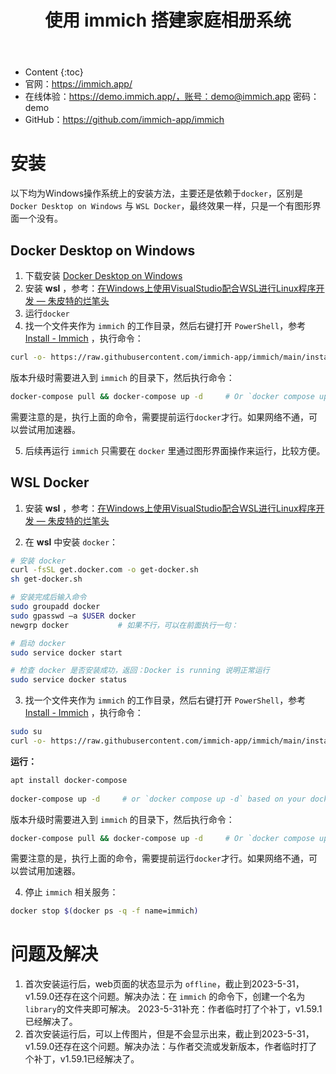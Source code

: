 ﻿---
layout:		post
category:	"soft"
title:		"使用 immich 搭建家庭相册系统"

tags:		[]
---
- Content
{:toc}
- 官网：https://immich.app/
- 在线体验：https://demo.immich.app/，账号：demo@immich.app 密码：demo 
- GitHub：https://github.com/immich-app/immich




# 安装

以下均为Windows操作系统上的安装方法，主要还是依赖于`docker`，区别是 `Docker Desktop on Windows` 与 `WSL Docker`，最终效果一样，只是一个有图形界面一个没有。



## Docker Desktop on Windows

1. 下载安装   [Docker Desktop on Windows](https://docs.docker.com/desktop/install/windows-install/) 
2. 安装 **wsl** ，参考：[在Windows上使用VisualStudio配合WSL进行Linux程序开发 — 朱皮特的烂笔头](https://zhupite.com/program/develop-linux-app-using-visualstudio-wsl-on-windows.html)
3. 运行`docker`
4. 找一个文件夹作为 `immich` 的工作目录，然后右键打开 `PowerShell`，参考 [ Install - Immich](https://immich.app/docs/install) ，执行命令：

```bash
curl -o- https://raw.githubusercontent.com/immich-app/immich/main/install.sh | bash
```

版本升级时需要进入到 `immich` 的目录下，然后执行命令：

```bash
docker-compose pull && docker-compose up -d     # Or `docker compose up -d`
```

需要注意的是，执行上面的命令，需要提前运行`docker`才行。如果网络不通，可以尝试用加速器。

5. 后续再运行 `immich` 只需要在 `docker` 里通过图形界面操作来运行，比较方便。



## WSL Docker 

1. 安装 **wsl** ，参考：[在Windows上使用VisualStudio配合WSL进行Linux程序开发 — 朱皮特的烂笔头](https://zhupite.com/program/develop-linux-app-using-visualstudio-wsl-on-windows.html)

2. 在 **wsl** 中安装 `docker`：


```bash
# 安装 docker
curl -fsSL get.docker.com -o get-docker.sh
sh get-docker.sh

# 安装完成后输入命令
sudo groupadd docker
sudo gpasswd –a $USER docker
newgrp docker			# 如果不行，可以在前面执行一句： 

# 启动 docker
sudo service docker start

# 检查 docker 是否安装成功，返回：Docker is running 说明正常运行
sudo service docker status
```

3. 找一个文件夹作为 `immich` 的工作目录，然后右键打开 `PowerShell`，参考 [ Install - Immich](https://immich.app/docs/install) ，执行命令：

```bash
sudo su
curl -o- https://raw.githubusercontent.com/immich-app/immich/main/install.sh | bash
```

**运行：**

```bash
apt install docker-compose
 
docker-compose up -d     # or `docker compose up -d` based on your docker-compose version
```

版本升级时需要进入到 `immich` 的目录下，然后执行命令：

```bash
docker-compose pull && docker-compose up -d     # Or `docker compose up -d`
```

需要注意的是，执行上面的命令，需要提前运行`docker`才行。如果网络不通，可以尝试用加速器。

4. 停止 `immich` 相关服务：

```bash
docker stop $(docker ps -q -f name=immich)
```





# 问题及解决

1. 首次安装运行后，web页面的状态显示为 `offline`，截止到2023-5-31，v1.59.0还存在这个问题。解决办法：在 `immich` 的命令下，创建一个名为 `library`的文件夹即可解决。 2023-5-31补充：作者临时打了个补丁，v1.59.1已经解决了。
2. 首次安装运行后，可以上传图片，但是不会显示出来，截止到2023-5-31，v1.59.0还存在这个问题。解决办法：与作者交流或发新版本，作者临时打了个补丁，v1.59.1已经解决了。








